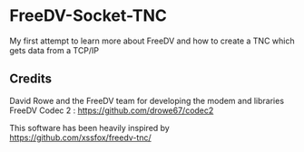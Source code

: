 # FreeDV-Socket-TNC
My first attempt to learn more about FreeDV and how to create a TNC which gets data from a TCP/IP 
## Credits

David Rowe and the FreeDV team for developing the modem and libraries
FreeDV Codec 2 : https://github.com/drowe67/codec2


This software has been heavily inspired by https://github.com/xssfox/freedv-tnc/
